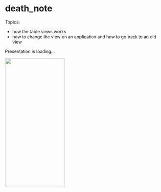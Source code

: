 # death_note

Topics:
 - how the table views works
 - how to change the view on an application and how to go back to an old view

Presentation is loading...

<img src="death_note.gif" width="195" height="422" />
